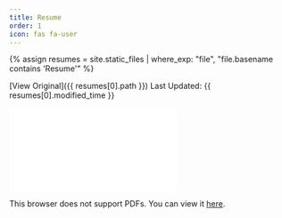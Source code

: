 ```yaml
---
title: Resume
order: 1
icon: fas fa-user
---
```


{% assign resumes = site.static_files | where_exp: "file", "file.basename contains 'Resume'" %}

[View Original]({{ resumes[0].path }})
Last Updated: {{ resumes[0].modified_time }}

<object data="{{ resumes[0].path }}" type="application/pdf" width="100%" height=700px>
    <embed src="{{ resumes[0].path }}">
        <p>This browser does not support PDFs. You can view it <a href="{{ resumes[0].path }}">here</a>.</p>
    </embed>
</object>
